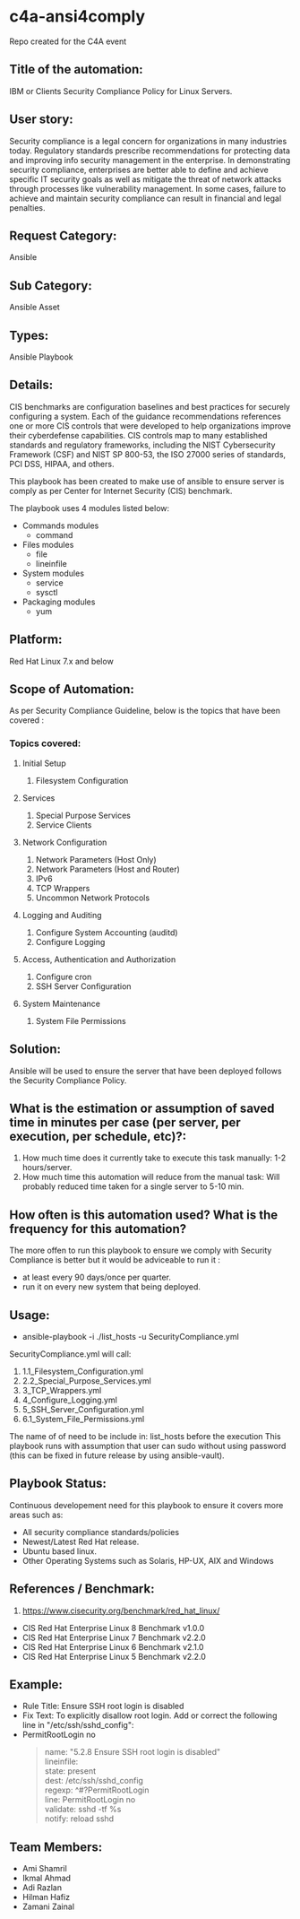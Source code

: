 # c4a-ansi4comply
Repo created for the C4A event

## Title of the automation:
IBM or Clients Security Compliance Policy for Linux Servers.

## User story:
Security compliance is a legal concern for organizations in many industries today. Regulatory standards prescribe recommendations for protecting data and improving info security management in the enterprise. In demonstrating security compliance, enterprises are better able to define and achieve specific IT security goals as well as mitigate the threat of network attacks through processes like vulnerability management. In some cases, failure to achieve and maintain security compliance can result in financial and legal penalties.

## Request Category:
Ansible

## Sub Category:
Ansible Asset

## Types:
Ansible Playbook

## Details:
CIS benchmarks are configuration baselines and best practices for securely configuring a system. Each of the guidance recommendations references one or more CIS controls that were developed to help organizations improve their cyberdefense capabilities. CIS controls map to many established standards and regulatory frameworks, including the NIST Cybersecurity Framework (CSF) and NIST SP 800-53, the ISO 27000 series of standards, PCI DSS, HIPAA, and others.

This playbook has been created to make use of ansible to ensure server is comply as per Center for Internet Security (CIS) benchmark.

The playbook uses 4 modules listed below:
* Commands modules
  * command
* Files modules
  * file
  * lineinfile
* System modules
  * service
  * sysctl
* Packaging modules
  * yum

## Platform:
Red Hat Linux 7.x and below

## Scope of Automation:
As per Security Compliance Guideline, below is the topics that have been covered :
### Topics covered:
1. Initial Setup
   1. Filesystem Configuration
2. Services
   1. Special Purpose Services
   2. Service Clients

3. Network Configuration
   1. Network Parameters (Host Only)
   2. Network Parameters (Host and Router)
   3. IPv6
   4. TCP Wrappers
   5. Uncommon Network Protocols

4. Logging and Auditing
   1. Configure System Accounting (auditd)
   2. Configure Logging

5. Access, Authentication and Authorization
   1. Configure cron
   2. SSH Server Configuration

6. System Maintenance
   1. System File Permissions

## Solution:
Ansible will be used to ensure the server that have been deployed follows the Security Compliance Policy.

## What is the estimation or assumption of saved time in minutes per case (per server, per execution, per schedule, etc)?:
1. How much time does it currently take to execute this task manually: 1-2 hours/server.
2. How much time this automation will reduce from the manual task: Will probably reduced time taken for a single server to 5-10 min.

## How often is this automation used?  What is the frequency for this automation?
The more offen to run this playbook to ensure we comply with Security Compliance is better but it would be adviceable to run it :
- at least every 90 days/once per quarter.
- run it on every new system that being deployed.

## Usage:
* ansible-playbook -i ./list_hosts -u <username> SecurityCompliance.yml

SecurityCompliance.yml will call:
1. 1.1_Filesystem_Configuration.yml
2. 2.2_Special_Purpose_Services.yml
3. 3_TCP_Wrappers.yml
4. 4_Configure_Logging.yml
5. 5_SSH_Server_Configuration.yml
6. 6.1_System_File_Permissions.yml

The name of of need to be include in: list_hosts before the execution
This playbook runs with assumption that user can sudo without using password (this can be fixed in future release by using ansible-vault).

## Playbook Status:
Continuous developement need for this playbook to ensure it covers more areas such as:
- All security compliance standards/policies
- Newest/Latest Red Hat release.
- Ubuntu based linux.
- Other Operating Systems such as Solaris, HP-UX, AIX and Windows


## References / Benchmark:
1. https://www.cisecurity.org/benchmark/red_hat_linux/<br>
- CIS Red Hat Enterprise Linux 8 Benchmark v1.0.0<br>
- CIS Red Hat Enterprise Linux 7 Benchmark v2.2.0<br>
- CIS Red Hat Enterprise Linux 6 Benchmark v2.1.0<br>
- CIS Red Hat Enterprise Linux 5 Benchmark v2.2.0<br>

## Example:
* Rule Title: Ensure SSH root login is disabled
* Fix Text: To explicitly disallow root login. Add or correct the following line in "/etc/ssh/sshd_config":
* PermitRootLogin no
  > name: "5.2.8 Ensure SSH root login is disabled"<br>
  > lineinfile:<br>
  > 	state: present<br>
  > 	dest: /etc/ssh/sshd_config<br>
  > 	regexp: ^#?PermitRootLogin<br>
  > 	line: PermitRootLogin no<br>
  > 	validate: sshd -tf %s<br>
  > notify: reload sshd<br>

## Team Members:
* Ami Shamril
* Ikmal Ahmad
* Adi Razlan
* Hilman Hafiz
* Zamani Zainal
